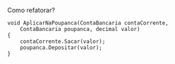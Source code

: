 ﻿Como refatorar?

```<language>
void AplicarNaPoupanca(ContaBancaria contaCorrente,
    ContaBancaria poupanca, decimal valor)
{
    contaCorrente.Sacar(valor);
    poupanca.Depositar(valor);
}
```